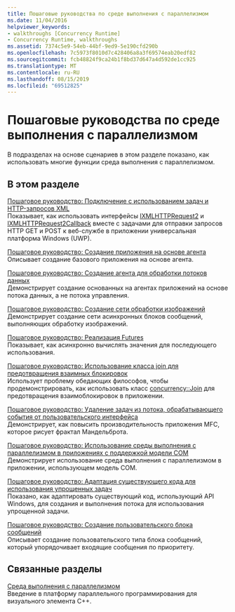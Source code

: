 ```yaml
---
title: Пошаговые руководства по среде выполнения с параллелизмом
ms.date: 11/04/2016
helpviewer_keywords:
- walkthroughs [Concurrency Runtime]
- Concurrency Runtime, walkthroughs
ms.assetid: 7374c5e9-54eb-44bf-9ed9-5e190cfd290b
ms.openlocfilehash: 7c5973f8010d7c428406a8a3f69574eab20edf82
ms.sourcegitcommit: fcb48824f9ca24b1f8bd37d647a4d592de1cc925
ms.translationtype: MT
ms.contentlocale: ru-RU
ms.lasthandoff: 08/15/2019
ms.locfileid: "69512825"
---
```

# <a name="concurrency-runtime-walkthroughs"></a>Пошаговые руководства по среде выполнения с параллелизмом

В подразделах на основе сценариев в этом разделе показано, как использовать многие функции среда выполнения с параллелизмом.

## <a name="in-this-section"></a>В этом разделе

[Пошаговое руководство: Подключение с использованием задач и HTTP-запросов XML](../../parallel/concrt/walkthrough-connecting-using-tasks-and-xml-http-requests.md)<br/>
Показывает, как использовать интерфейсы [IXMLHTTPRequest2](/windows/win32/api/msxml6/nn-msxml6-ixmlhttprequest2) и [IXMLHTTPRequest2Callback](/windows/win32/api/msxml6/nn-msxml6-ixmlhttprequest2callback) вместе с задачами для отправки запросов HTTP GET и POST к веб-службе в приложении универсальная платформа Windows (UWP).

[Пошаговое руководство: Создание приложения на основе агента](../../parallel/concrt/walkthrough-creating-an-agent-based-application.md)<br/>
Описывает создание базового приложения на основе агента.

[Пошаговое руководство: Создание агента для обработки потоков данных](../../parallel/concrt/walkthrough-creating-a-dataflow-agent.md)<br/>
Демонстрирует создание основанных на агентах приложений на основе потока данных, а не потока управления.

[Пошаговое руководство: Создание сети обработки изображений](../../parallel/concrt/walkthrough-creating-an-image-processing-network.md)<br/>
Демонстрирует создание сети асинхронных блоков сообщений, выполняющих обработку изображений.

[Пошаговое руководство: Реализация Futures](../../parallel/concrt/walkthrough-implementing-futures.md)<br/>
Показывает, как асинхронно вычислять значения для последующего использования.

[Пошаговое руководство: Использование класса join для предотвращения взаимных блокировок](../../parallel/concrt/walkthrough-using-join-to-prevent-deadlock.md)<br/>
Использует проблему обедающих философов, чтобы продемонстрировать, как использовать класс [concurrency::Join](../../parallel/concrt/reference/join-class.md) для предотвращения взаимоблокировок в приложении.

[Пошаговое руководство: Удаление задач из потока, обрабатывающего события от пользовательского интерфейса](../../parallel/concrt/walkthrough-removing-work-from-a-user-interface-thread.md)<br/>
Демонстрирует, как повысить производительность приложения MFC, которое рисует фрактал Мандельброта.

[Пошаговое руководство: Использование среды выполнения с параллелизмом в приложениях с поддержкой модели COM](../../parallel/concrt/walkthrough-using-the-concurrency-runtime-in-a-com-enabled-application.md)<br/>
Демонстрирует использование среда выполнения с параллелизмом в приложении, использующем модель COM.

[Пошаговое руководство: Адаптация существующего кода для использования упрощенных задач](../../parallel/concrt/walkthrough-adapting-existing-code-to-use-lightweight-tasks.md)<br/>
Показано, как адаптировать существующий код, использующий API Windows, для создания и выполнения потока для использования упрощенной задачи.

[Пошаговое руководство: Создание пользовательского блока сообщений](../../parallel/concrt/walkthrough-creating-a-custom-message-block.md)<br/>
Описывает создание пользовательского типа блока сообщений, который упорядочивает входящие сообщения по приоритету.

## <a name="related-sections"></a>Связанные разделы

[Среда выполнения с параллелизмом](../../parallel/concrt/concurrency-runtime.md)<br/>
Введение в платформу параллельного программирования для визуального элемента C++.
